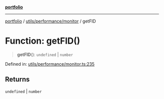 [**portfolio**](../../../../README.md)

***

[portfolio](../../../../modules.md) / [utils/performance/monitor](../README.md) / getFID

# Function: getFID()

> **getFID**(): `undefined` \| `number`

Defined in: [utils/performance/monitor.ts:235](https://github.com/tnorlund/Portfolio/blob/4e0c45627749364792348ff911c30399d3759e0e/portfolio/utils/performance/monitor.ts#L235)

## Returns

`undefined` \| `number`
